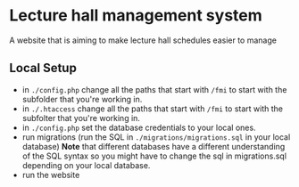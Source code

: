 # Lecture hall management system

A website that is aiming to make lecture hall schedules easier to manage

## Local Setup

* in `./config.php` change all the paths that start with `/fmi` to start with the subfolder that you're working in.
* in `./.htaccess` change all the paths that start with `/fmi` to start with the subfolter that you're working in.
* in `./config.php` set the database credentials to your local ones.
* run migrations (run the SQL in `./migrations/migrations.sql` in your local database) **Note** that different databases have a different understanding of the SQL syntax so you might have to change the sql in migrations.sql depending on your local database.
* run the website

